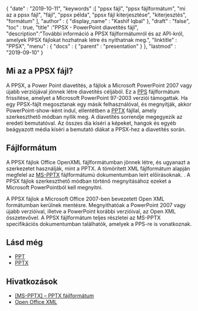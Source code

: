 {
  "date" : "2019-10-11",
  "keywords" :[ "ppsx fájl", "ppsx fájlformátum", "mi az a ppsx fájl", "fájl", "ppsx példa", "ppsx fájl kiterjesztése", "kiterjesztés", "formátum" ],
  "author" : {
    "display_name" : "Kashif Iqbal"
},
  "draft" : "false",
  "toc" : true,
  "title" :"PPSX - PowerPoint diavetítés fájl",
  "description":"További információ a PPSX fájlformátumról és az API-król, amelyek PPSX fájlokat hozhatnak létre és nyithatnak meg.",
  "linktitle" : "PPSX",
  "menu" : {
    "docs" : {
      "parent" : "presentation"
}
},
  "lastmod" : "2019-09-10"
}

## Mi az a PPSX fájl?

A PPSX, a Power Point diavetítés, a fájlok a Microsoft PowerPoint 2007 vagy újabb verziójával jönnek létre diavetítés céljából. Ez a [PPS](/hu/presentation/pps/) fájlformátum frissítése, amelyet a Microsoft PowerPoint 97-2003 verziói támogattak. Ha egy PPSX-fájlt megosztanak egy másik felhasználóval, és megnyitják, akkor PowerPoint-show-ként indul, ellentétben a [PPTX](/hu/presentation/pptx/) fájllal, amely szerkeszthető módban nyílik meg. A diavetítés sorrendje megegyezik az eredeti bemutatóval. Az összes dia kíséri a képeket, hangok és egyéb beágyazott média kíséri a bemutató diákat a PPSX-hez a diavetítés során.

## Fájlformátum ##

A PPSX fájlok Office OpenXML fájlformátumban jönnek létre, és ugyanazt a szerkezetet használják, mint a PPTX. A tömörített XML fájlformátum alapján megfelel az [MS-PPTX](https://msdn.microsoft.com/en-us/library/dd926741(v#office.12).aspx) fájlformátumú dokumentumban leírt előírásoknak. . A PPSX fájlok szerkeszthető módban történő megnyitásához ezeket a Microsoft PowerPointból kell megnyitni.

A PPSX fájlok a Microsoft Office 2007-ben bevezetett Open XML formátumban kerülnek mentésre. Megnyithatóak a PowerPoint 2007 vagy újabb verzióival, illetve a PowerPoint korábbi verzióival, az Open XML összetevővel. A PPSX fájlformátum teljes részletei az MS-PPTX specifikációs dokumentumban találhatók, amelyek a PPS-re is vonatkoznak.

## Lásd még ##

* [PPT](/hu/presentation/ppt/)
* [PPTX](/hu/presentation/pptx/)

## Hivatkozások ##

* [[MS-PPTX] – PPTX fájlformátum](https://msdn.microsoft.com/en-us/library/dd926741(v#office.12).aspx)
* [Open Office XML](http://officeopenxml.com/anatomyofOOXML-pptx.php)

